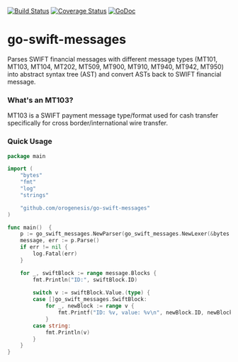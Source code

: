 [![Build Status](https://travis-ci.org/Orogenesis/go-swift-messages.svg?branch=master)](https://travis-ci.org/Orogenesis/go-swift-messages)
[![Coverage Status](https://coveralls.io/repos/github/Orogenesis/go-swift-messages/badge.svg?branch=master)](https://coveralls.io/github/Orogenesis/go-swift-messages?branch=master)
[![GoDoc](http://godoc.org/github.com/orogenesis/go-swift-messages?status.svg)](http://godoc.org/github.com/orogenesis/go-swift-messages)

# go-swift-messages

Parses SWIFT financial messages with different message types (MT101, MT103, MT104, MT202, MT509, MT900, MT910, MT940, MT942, MT950) into abstract syntax tree (AST) and convert ASTs back to SWIFT financial message.  

### What's an MT103?

MT103 is a SWIFT payment message type/format used for cash transfer specifically for cross border/international wire transfer.

### Quick Usage

```go
package main

import (
	"bytes"
	"fmt"
	"log"
	"strings"

	"github.com/orogenesis/go-swift-messages"
)

func main()  {
	p := go_swift_messages.NewParser(go_swift_messages.NewLexer(&bytes.Buffer{}))
	message, err := p.Parse()
	if err != nil {
		log.Fatal(err)
	}

	for _, swiftBlock := range message.Blocks {
		fmt.Println("ID:", swiftBlock.ID)
		
		switch v := swiftBlock.Value.(type) {
		case []go_swift_messages.SwiftBlock:
			for _, newBlock := range v {
				fmt.Printf("ID: %v, value: %v\n", newBlock.ID, newBlock.Value)
			}
		case string:
			fmt.Println(v)
		}
	}
}
```